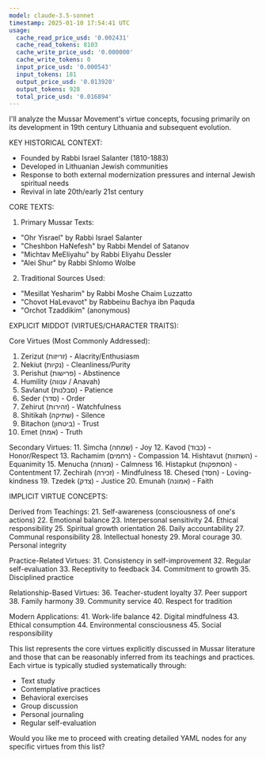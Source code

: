 ```yaml
---
model: claude-3.5-sonnet
timestamp: 2025-01-10 17:54:41 UTC
usage:
  cache_read_price_usd: '0.002431'
  cache_read_tokens: 8103
  cache_write_price_usd: '0.000000'
  cache_write_tokens: 0
  input_price_usd: '0.000543'
  input_tokens: 181
  output_price_usd: '0.013920'
  output_tokens: 928
  total_price_usd: '0.016894'
---
```


I'll analyze the Mussar Movement's virtue concepts, focusing primarily on its development in 19th century Lithuania and subsequent evolution.

KEY HISTORICAL CONTEXT:
- Founded by Rabbi Israel Salanter (1810-1883)
- Developed in Lithuanian Jewish communities
- Response to both external modernization pressures and internal Jewish spiritual needs
- Revival in late 20th/early 21st century

CORE TEXTS:
1. Primary Mussar Texts:
- "Ohr Yisrael" by Rabbi Israel Salanter
- "Cheshbon HaNefesh" by Rabbi Mendel of Satanov
- "Michtav MeEliyahu" by Rabbi Eliyahu Dessler
- "Alei Shur" by Rabbi Shlomo Wolbe

2. Traditional Sources Used:
- "Mesillat Yesharim" by Rabbi Moshe Chaim Luzzatto
- "Chovot HaLevavot" by Rabbeinu Bachya ibn Paquda
- "Orchot Tzaddikim" (anonymous)

EXPLICIT MIDDOT (VIRTUES/CHARACTER TRAITS):

Core Virtues (Most Commonly Addressed):
1. Zerizut (זריזות) - Alacrity/Enthusiasm
2. Nekiut (נקיות) - Cleanliness/Purity
3. Perishut (פרישות) - Abstinence
4. Humility (ענווה / Anavah)
5. Savlanut (סבלנות) - Patience
6. Seder (סדר) - Order
7. Zehirut (זהירות) - Watchfulness
8. Shitikah (שתיקה) - Silence
9. Bitachon (ביטחון) - Trust
10. Emet (אמת) - Truth

Secondary Virtues:
11. Simcha (שמחה) - Joy
12. Kavod (כבוד) - Honor/Respect
13. Rachamim (רחמים) - Compassion
14. Hishtavut (השתוות) - Equanimity
15. Menucha (מנוחה) - Calmness
16. Histapkut (הסתפקות) - Contentment
17. Zechirah (זכירה) - Mindfulness
18. Chesed (חסד) - Loving-kindness
19. Tzedek (צדק) - Justice
20. Emunah (אמונה) - Faith

IMPLICIT VIRTUE CONCEPTS:

Derived from Teachings:
21. Self-awareness (consciousness of one's actions)
22. Emotional balance
23. Interpersonal sensitivity
24. Ethical responsibility
25. Spiritual growth orientation
26. Daily accountability
27. Communal responsibility
28. Intellectual honesty
29. Moral courage
30. Personal integrity

Practice-Related Virtues:
31. Consistency in self-improvement
32. Regular self-evaluation
33. Receptivity to feedback
34. Commitment to growth
35. Disciplined practice

Relationship-Based Virtues:
36. Teacher-student loyalty
37. Peer support
38. Family harmony
39. Community service
40. Respect for tradition

Modern Applications:
41. Work-life balance
42. Digital mindfulness
43. Ethical consumption
44. Environmental consciousness
45. Social responsibility

This list represents the core virtues explicitly discussed in Mussar literature and those that can be reasonably inferred from its teachings and practices. Each virtue is typically studied systematically through:
- Text study
- Contemplative practices
- Behavioral exercises
- Group discussion
- Personal journaling
- Regular self-evaluation

Would you like me to proceed with creating detailed YAML nodes for any specific virtues from this list?